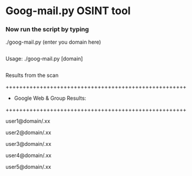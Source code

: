 # Goog-mail.py OSINT tool

### Now run the script by typing

./goog-mail.py (enter you domain here)

```
```

Usage:
./goog-mail.py [domain]

```
```

Results from the scan

+++++++++++++++++++++++++++++++++++++++++++++++++++++

+ Google Web & Group Results:

+++++++++++++++++++++++++++++++++++++++++++++++++++++


user1@domain/.xx

user2@domain/.xx

user3@domain/.xx

user4@domain/.xx

user5@domain/.xx
